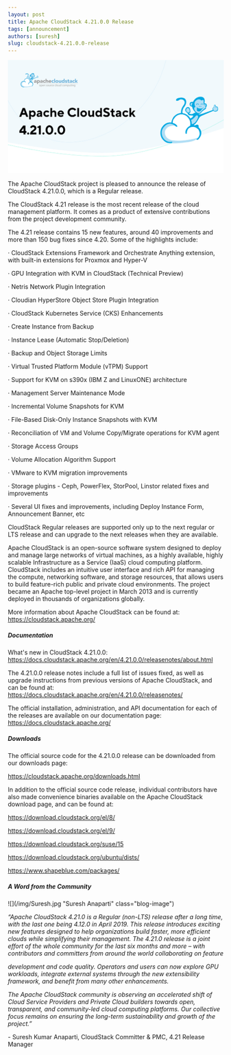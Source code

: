 ```yaml
---
layout: post
title: Apache CloudStack 4.21.0.0 Release
tags: [announcement]
authors: [suresh]
slug: cloudstack-4.21.0.0-release
---
```


[![](4.21.png "Apache CloudStack 4.21.0.0 Release")](/blog/cloudstack-4.21.0.0-release)

The Apache CloudStack project is pleased to announce the release of CloudStack 4.21.0.0, which is a Regular release.

The CloudStack 4.21 release is the most recent release of the cloud management platform. It comes as a product of extensive contributions from the project development community.

The 4.21 release contains 15 new features, around 40 improvements and more than 150 bug fixes since 4.20. Some of the highlights include:

<!-- truncate -->

· CloudStack Extensions Framework and Orchestrate Anything extension, with built-in extensions for Proxmox and Hyper-V

· GPU Integration with KVM in CloudStack (Technical Preview)

· Netris Network Plugin Integration

· Cloudian HyperStore Object Store Plugin Integration

· CloudStack Kubernetes Service (CKS) Enhancements

· Create Instance from Backup

· Instance Lease (Automatic Stop/Deletion)

· Backup and Object Storage Limits

· Virtual Trusted Platform Module (vTPM) Support

· Support for KVM on s390x (IBM Z and LinuxONE) architecture

· Management Server Maintenance Mode

· Incremental Volume Snapshots for KVM

· File-Based Disk-Only Instance Snapshots with KVM

· Reconciliation of VM and Volume Copy/Migrate operations for KVM agent

· Storage Access Groups

· Volume Allocation Algorithm Support

· VMware to KVM migration improvements

· Storage plugins - Ceph, PowerFlex, StorPool, Linstor related fixes and improvements

· Several UI fixes and improvements, including Deploy Instance Form, Announcement Banner, etc

CloudStack Regular releases are supported only up to the next regular or LTS release and can upgrade to the next releases when they are available.

Apache CloudStack is an open-source software system designed to deploy and manage large networks of virtual machines, as a highly available, highly scalable Infrastructure as a Service (IaaS) cloud computing platform. CloudStack includes an intuitive user interface and rich API for managing the compute, networking software, and storage resources, that allows users to build feature-rich public and private cloud environments. The project became an Apache top-level project in March 2013 and is currently deployed in thousands of organizations globally.

More information about Apache CloudStack can be found at: https://cloudstack.apache.org/

##### Documentation

What's new in CloudStack 4.21.0.0: https://docs.cloudstack.apache.org/en/4.21.0.0/releasenotes/about.html

The 4.21.0.0 release notes include a full list of issues fixed, as well as upgrade instructions from previous versions of Apache CloudStack, and can be found at: https://docs.cloudstack.apache.org/en/4.21.0.0/releasenotes/

The official installation, administration, and API documentation for each of the releases are available on our documentation page: https://docs.cloudstack.apache.org/

##### Downloads

The official source code for the 4.21.0.0 release can be downloaded from our downloads page:

https://cloudstack.apache.org/downloads.html

In addition to the official source code release, individual contributors have also made convenience binaries available on the Apache CloudStack download page, and can be found at:

https://download.cloudstack.org/el/8/

https://download.cloudstack.org/el/9/

https://download.cloudstack.org/suse/15

https://download.cloudstack.org/ubuntu/dists/

https://www.shapeblue.com/packages/

##### A Word from the Community

<div className="row">
<div className="col col--3">

![](/img/Suresh.jpg "Suresh Anaparti" class="blog-image")

</div>
<div className="col col--9">
<em>
“Apache CloudStack 4.21.0 is a Regular (non-LTS) release after a long time, with the last one being 4.12.0 in April 2019. This release introduces exciting new features designed to help organizations build faster, more efficient clouds while simplifying their management. The 4.21.0 release is a joint effort of the whole community for the last six months and more – with contributors and committers from around the world collaborating on feature

development and code quality. Operators and users can now explore GPU workloads, integrate external systems through the new extensibility framework, and benefit from many other enhancements.

The Apache CloudStack community is observing an accelerated shift of Cloud Service Providers and Private Cloud builders towards open, transparent, and community-led cloud computing platforms. Our collective focus remains on ensuring the long-term sustainability and growth of the project.”
</em>

\- Suresh Kumar Anaparti, CloudStack Committer & PMC, 4.21 Release Manager
</div>
</div>
